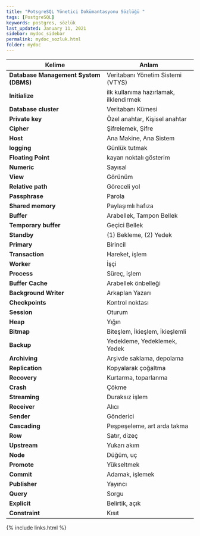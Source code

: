 ```yaml
---
title: "PotsgreSQL Yönetici Dokümantasyonu Sözlüğü "
tags: [PostgreSQL]
keywords: postgres, sözlük
last_updated: January 11, 2021
sidebar: mydoc_sidebar
permalink: mydoc_sozluk.html
folder: mydoc
---
```


<div class="datatable-begin"></div>

Kelime  | Anlam |
------- | ------------|
**Database Management System (DBMS)** | Veritabanı Yönetim Sistemi (VTYS) |
**Initialize** | ilk kullanıma hazırlamak, ilklendirmek |
**Database cluster** | Veritabanı Kümesi |
**Private key** | Özel anahtar, Kişisel anahtar |
**Cipher** | Şifrelemek, Şifre |
**Host** | Ana Makine, Ana Sistem |
**logging** | Günlük tutmak |
**Floating Point** | kayan noktalı gösterim |
**Numeric** | Sayısal |
**View** | Görünüm |
**Relative path** | Göreceli yol |
**Passphrase** | Parola |
**Shared memory** | Paylaşımlı hafıza |
**Buffer** | Arabellek, Tampon Bellek |
**Temporary buffer** | Geçici Bellek |
**Standby** | (1) Bekleme, (2) Yedek |
**Primary** | Birincil |
**Transaction** | Hareket, işlem |
**Worker** | İşçi |
**Process** | Süreç, işlem |
**Buffer Cache** | Arabellek önbelleği |
**Background Writer** | Arkaplan Yazarı |
**Checkpoints** | Kontrol noktası |
**Session** | Oturum |
**Heap** | Yığın |
**Bitmap** | Biteşlem, İkieşlem, İkieşlemli |
**Backup** | Yedekleme, Yedeklemek, Yedek |
**Archiving** | Arşivde saklama, depolama |
**Replication** | Kopyalarak çoğaltma |
**Recovery** | Kurtarma, toparlanma |
**Crash** | Çökme |
**Streaming** | Duraksız işlem |
**Receiver** | Alıcı |
**Sender** | Gönderici |
**Cascading** | Peşpeşeleme, art arda takma |
**Row** | Satır, dizeç |
**Upstream** | Yukarı akım |
**Node** | Düğüm, uç |
**Promote** | Yükseltmek |
**Commit** | Adamak, işlemek |
**Publisher** | Yayıncı |
**Query** | Sorgu |
**Explicit** | Belirtik, açık |
**Constraint** | Kısıt |

<div class="datatable-end"></div>

{% include links.html %}
